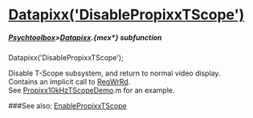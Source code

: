 # [Datapixx('DisablePropixxTScope')](Datapixx-DisablePropixxTScope) 
##### [Psychtoolbox](Psychtoolbox)>[Datapixx](Datapixx).{mex*} subfunction

Datapixx('DisablePropixxTScope');

Disable T-Scope subsystem, and return to normal video display.  
Contains an implicit call to [RegWrRd](RegWrRd).  
See [Propixx10kHzTScopeDemo](Propixx10kHzTScopeDemo).m for an example.  
  


###See also:
[EnablePropixxTScope](Datapixx-EnablePropixxTScope)
